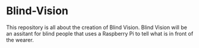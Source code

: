 # Blind-Vision #

This repository is all about the creation of Blind Vision. Blind Vision will be an assitant for blind people that uses a Raspberry Pi to tell what is in front of the wearer.
